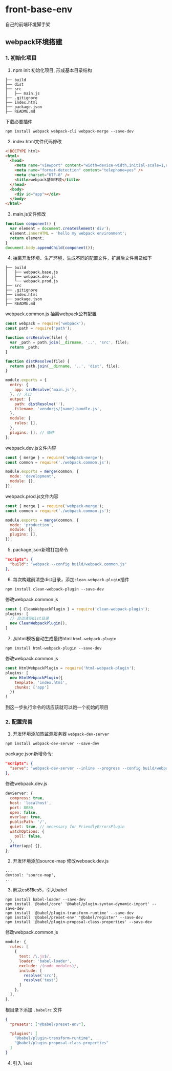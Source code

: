 # front-base-env
自己的前端环境脚手架

## webpack环境搭建

### 1. 初始化项目

1. npm init 初始化项目, 形成基本目录结构
  ```
  ├── build
  ├── dist
  ├── src
  │   ├── main.js
  ├── .gitignore
  ├── index.html
  ├── package.json
  ├── README.md
  ```
  下载必要插件
  ```
  npm install webpack webpack-cli webpack-merge --save-dev
  ```
2. index.html文件代码修改
  ```html
  <!DOCTYPE html>
  <html>
    <head>
      <meta name="viewport" content="width=device-width,initial-scale=1,user-scalable=0" />
      <meta name="format-detection" content="telephone=yes" />
      <meta charset="UTF-8" />
      <title>webpack基础环境</title>
    </head>
    <body>
      <div id="app"></div>
    </body>
  </html>
  ```
3. main.js文件修改
  ```js
  function component() {
    var element = document.createElement('div');
    element.innerHTML = 'hello my webpack environment';
    return element;
  }
  document.body.appendChild(component());
  ```
4. 抽离开发环境、生产环境，生成不同的配置文件，扩展后文件目录如下
  ```
  ├── build
  │   ├── webpack.base.js
  │   ├── webpack.dev.js
  │   └── webpack.prod.js
  ├── src
  ├── .gitignore
  ├── index.html
  ├── package.json
  ├── README.md

  ```
  webpack.common.js 抽离webpack公有配置
  ```js
  const webpack = require('webpack');
  const path = require('path');

  function srcResolve(file) {
    var _path = path.join(__dirname, '..', 'src', file);
    return _path;
  }

  function distResolve(file) {
    return path.join(__dirname, '..', 'dist', file);
  }

  module.exports = {
    entry: {
      app: srcResolve('main.js'),
    }, // 入口
    output: {
      path: distResolve(''),
      filename: 'vendorjs/[name].bundle.js',
    },
    module: {
      rules: [],
    },
    plugins: [], // 插件
  };
  ```
  webpack.dev.js文件内容
  ```js
  const { merge } = require('webpack-merge');
  const common = require('./webpack.common.js');

  module.exports = merge(common, {
    mode: 'development',
    module: {},
  });
  ```
  webpack.prod.js文件内容
  ```js
  const { merge } = require('webpack-merge');
  const common = require('./webpack.common.js');

  module.exports = merge(common, {
    mode: 'production',
    module: {},
    plugins: [],
  });
  ```
5. package.json新增打包命令
  ```json
  "scripts": {
    "build": "webpack --config build/webpack.common.js"
  },
  ```
6. 每次构建前清空dist目录，添加`clean-webpack-plugin`插件
  ```
  npm install clean-webpack-plugin --save-dev
  ```
  修改webpack.common.js
  ```js
  const { CleanWebpackPlugin } = require('clean-webpack-plugin');
  plugins: [
    // 自动清空dist目录
    new CleanWebpackPlugin(),
  ]
  ```
7. 从html模板自动生成最终html `html-webpack-plugin`
  ```
  npm install html-webpack-plugin --save-dev
  ```
  修改webpack.common.js
  ```js
  const HtmlWebpackPlugin = require('html-webpack-plugin');
  plugins: [
    new HtmlWebpackPlugin({    
      template: 'index.html',    
      chunks: ['app']
    })
  ]
  ```
  到这一步执行命令的话应该就可以跑一个初始的项目
### 2. 配置完善
1. 开发环境添加热监测服务器 `webpack-dev-server`
  ```
  npm install webpack-dev-server --save-dev
  ```
  package.json新增命令:
  ```json
  "scripts": {
    "serve": "webpack-dev-server --inline --progress --config build/webpack.dev.js"
  },
  ```
  修改webpack.dev.js
  ```js
  devServer: {
    compress: true,
    host: 'localhost',
    port: 8080,
    open: false,
    overlay: true,
    publicPath: '/',
    quiet: true, // necessary for FriendlyErrorsPlugin
    watchOptions: {
      poll: false,
    },
    after(app) {},
  },
  ```
2. 开发环境添加source-map
  修改weboack.dev.js
  ```
  ...
  devtool: 'source-map',
  ...
  ```
3. 解决es6转es5，引入babel
  ```
  npm install babel-loader --save-dev
  npm install '@babel/core' '@babel/plugin-syntax-dynamic-import' --save-dev
  npm install '@babel/plugin-transform-runtime' --save-dev
  npm install '@babel/preset-env' '@babel/register' --save-dev
  npm install '@babel/plugin-proposal-class-properties' --save-dev
  ```
  修改webpack.common.js
  ```js
  module: {
    rules: [
      {
        test: /\.js$/,
        loader: 'babel-loader',
        exclude: /(node_modules)/,
        include: [
          resolve('src'),
          resolve('test')
        ]
      },
    ],
  },
  ```
  根目录下添加 `.babelrc` 文件
  ```json
  {
    "presets": ["@babel/preset-env"],

    "plugins": [
      "@babel/plugin-transform-runtime",
      "@babel/plugin-proposal-class-properties"
    ]
  }
  ```
4. 引入 `less`
  ```
  ```